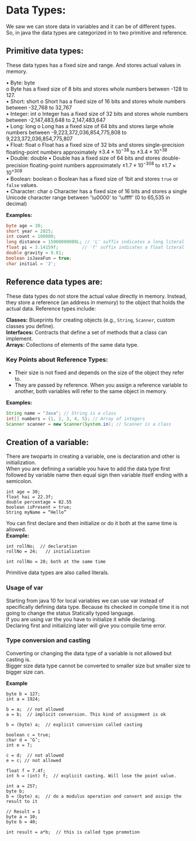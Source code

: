 # Data Types:

We saw we can store data in variables and it can be of different types. </br>
So, in java the data types are categorized in to two primitive and reference. </br>

## Primitive data types:

These data types has a fixed size and range. And stores actual values in memory.

• Byte: byte  
o Byte has a fixed size of 8 bits and stores whole numbers between -128 to 127. </br>
• Short: short
o Short has a fixed size of 16 bits and stores whole numbers between -32,768 to 32,767 </br>
• Integer: int
o Integer has a fixed size of 32 bits and stores whole numbers between -2,147,483,648 to 2,147,483,647 </br>
• Long: long
o Long has a fixed size of 64 bits and stores large whole numbers between -9,223,372,036,854,775,808 to 9,223,372,036,854,775,807 </br>
• Float: float
o Float has a fixed size of 32 bits and stores single-precision floating-point numbers approximately $\pm 3.4 \times 10^{-38}$ to $\pm 3.4 \times 10^{+38}$ </br>
• Double: double
• Double has a fixed size of 64 bits and stores double-precision floating-point numbers approximately $\pm 1.7 \times 10^{-308}$ to $\pm 1.7 \times 10^{+308}$ </br>
• Boolean: boolean
o Boolean has a fixed size of 1bit and stores `true` or `false` values. </br>
• Character: char
o Character has a fixed size of 16 bits and stores a single Unicode character range between '\u0000' to '\uffff' (0 to 65,535 in decimal) </br>

**Examples:**

```java
byte age = 30;
short year = 2025;
int count = 100000;
long distance = 15000000000L; // 'L' suffix indicates a long literal
float pi = 3.14159f;         // 'f' suffix indicates a float literal
double gravity = 9.81;
boolean isJavaFun = true;
char initial = 'J';
```

## Reference data types are:

These data types do not store the actual value directly in memory. Instead, they store a reference (an address in memory) to the object that holds the actual data. Reference types include:

**Classes:** Blueprints for creating objects (e.g., `String`, `Scanner`, custom classes you define). </br>
**Interfaces:** Contracts that define a set of methods that a class can implement. </br>
**Arrays:** Collections of elements of the same data type.

### Key Points about Reference Types:

- Their size is not fixed and depends on the size of the object they refer to. </br>
- They are passed by reference. When you assign a reference variable to another, both variables will refer to the same object in memory. </br>

**Examples:**

```java
String name = "Java"; // String is a class
int[] numbers = {1, 2, 3, 4, 5}; // Array of integers
Scanner scanner = new Scanner(System.in); // Scanner is a class
```

## Creation of a variable:

There are twoparts in creating a variable, one is declaration and other is initialization. </br>
When you are defining a variable you have to add the data type first followed by variable name then equal sign then variable itself ending with a semicolon.

```
int age = 30;
float hai = 22.3f;
double percentage = 82.55
boolean isPresent = true;
String myName = “Hello”
```

You can first declare and then initialize or do it both at the same time is allowed. </br>
**Example:**

```
int rollNo;  // declaration
rollNo = 24;   // initialization

int rollNo = 28; both at the same time
```

Primitive data types are also called literals.

### Usage of var

Starting from java 10 for local variables we can use var instead of specifically defining data type. Because its checked in compile time it is not going to change the status Statically typed language. </br>
If you are using var the you have to initialize it while declaring. </br>
Declaring first and initializing later will give you compile time error. </br>

### Type conversion and casting

Converting or changing the data type of a variable is not allowed but casting is. </br>
Bigger size data type cannot be converted to smaller size but smaller size to bigger size can. </br>

**Example**

```
byte b = 127;
int a = 1924;

b = a;  // not allowed
a = b;  // implicit conversion. This kind of assignment is ok

b = (byte) a;  // explicit conversion called casting

boolean c = true;
char d = ‘G’;
int e = 7;

c = d;  // not allowed
e = c; // not allowed

float f = 7.4f;
int h = (int) f;  // ecplicit casting. Will lose the point value.

int a = 257;
byte b;
b = (byte) a;  // do a modulus operation and convert and assign the result to it

// Result = 1
byte a = 10;
byte b = 40;

int result = a*b;  // this is called type promotion
```
